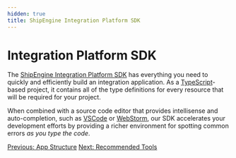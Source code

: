 ```yaml
---
hidden: true
title: ShipEngine Integration Platform SDK
---
```


Integration Platform SDK
========================
The [ShipEngine Integration Platform SDK](https://github.com/ShipEngine/shipengine-integration-platform-sdk) has everything you need to quickly and efficiently build an integration application.
As a [TypeScript](https://www.typescriptlang.org/)-based project, it contains all of the type definitions for every resource that will be required for your project.

When combined with a source code editor that provides intellisense and auto-completion, such as [VSCode](https://code.visualstudio.com/)
or [WebStorm](https://www.jetbrains.com/webstorm/), our SDK accelerates your development efforts by providing a richer
environment for spotting common errors _as you type the code_.


<div class="previous-next-nav">
  <a class="button button-small button-secondary" href="structure.md">Previous: App Structure</a>
  <a class="button button-small button-secondary" href="./tools/index.md">Next: Recommended Tools</a>
</div>
